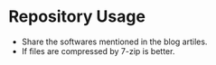 # Repository Usage
- Share the softwares mentioned in the blog artiles.
- If files are compressed by 7-zip is better.
